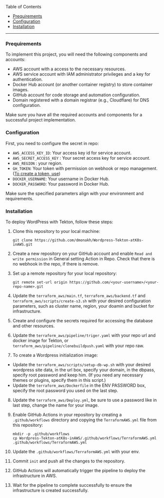 <summary>Table of Contents</summary>

- [Prequirements](#prequirements)
- [Configuration](#configuration)
- [Installation](#installation)

</details>

---
### Prequirements

To implement this project, you will need the following components and accounts:

- AWS account with a access to the necessary resources.
- AWS service account with IAM administrator privileges and a key for authentication.
- Docker Hub account (or another container registry) to store container images.
- GitHub account for code storage and automation configuration.
- Domain registered with a domain registrar (e.g., Cloudflare) for DNS configuration.

Make sure you have all the required accounts and components for a successful project implementation.

### Configuration

First, you need to configure the secret in repo:

- `AWS_ACCESS_KEY_ID`: Your access key id for service account.
- `AWS_SECRET_ACCESS_KEY` : Your secret access key for service account.
- `AWS_REGION` : your region.
- `GH_TOKEN`: Your token with permission on webhook or repo management. ([To create a token, use](https://github.com/settings/tokens))
- `DOCKER_USERNAME`: Your username in Docker Hub.
- `DOCKER_PASSWORD`: Your password in Docker Hub.

Make sure the specified parameters align with your environment and requirements.
### Installation

To deploy WordPress with Tekton, follow these steps:

1. Clone this repository to your local machine:

    ```
    git clone https://github.com/dmonakh/Wordpress-Tekton-atK8s-inAWS.git
    ```

2. Create a new repository on your GitHub account and enable `Read and write permission` in General setting Action in Repo. Check that there is no webhook in the repo, if there is remove.

3. Set up a remote repository for your local repository:

    ```
    git remote set-url origin https://github.com/<your-username>/<your-repo-name>.git
    ```

4. Update the `terraform_aws/main.tf`, `terraform_aws/backend.tf` and `terraform_aws/scripts/create-s3.sh` with your desired configuration parameters, such as cluster name, region, your doamin and bucket for infrastructure.

5. Create and configure the secrets required for accessing the database and other resources.

6. Update the `terraform_aws/pipeline/triger.yaml` with your repo url and docker image for Tekton, or `terraform_aws/pipeline/clonebuildpush.yaml` with your repo raw.

7. To create a Wordpress initialization image:

  - Update the `terraform_aws/scripts/setup-db-wp.sh` with your desired wordpress site data, in the url box, specify your domain, in the dbpass, specify root password and keep him. (If you need any necessary themes or     plugins, specify them in this script.)
  - Update the `terraform_aws/Dockerfile` in the ENV PASSWORD box, specify the root password you used on the last step. 

8. Update the `terraform_aws/Deploy.yml`, be sure to use a password like in last step, сhange the name for your image.

9. Enable GitHub Actions in your repository by creating a `.github/workflows` directory and copying the `TerraformAWS.yml` file from this repository:

    ```
    mkdir -p .github/workflows
    cp Wordpress-Tekton-atK8s-inAWS/.github/workflows/TerraformAWS.yml .github/workflows/TerraformAWS.yml
    ```
10. Update the `.github/workflows/TerraformAWS.yml` with your env.

11. Commit `init` and push all the changes to the repository.

12. GitHub Actions will automatically trigger the pipeline to deploy the infrastructure in AWS.

13. Wait for the pipeline to complete successfully to ensure the infrastructure is created successfully.
